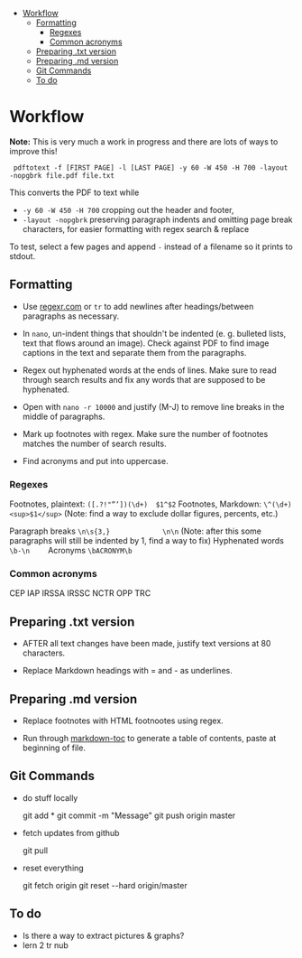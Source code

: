- [Workflow](#workflow)
  * [Formatting](#formatting)
    + [Regexes](#regexes)
    + [Common acronyms](#common-acronyms)
  * [Preparing .txt version](#preparing-txt-version)
  * [Preparing .md version](#preparing-md-version)
  * [Git Commands](#git-commands)
  * [To do](#to-do)

# Workflow

**Note:** This is very much a work in progress and there are lots of ways to improve this!

``` pdftotext -f [FIRST PAGE] -l [LAST PAGE] -y 60 -W 450 -H 700 -layout -nopgbrk file.pdf file.txt```

This converts the PDF to text while

- ```-y 60 -W 450 -H 700``` cropping out the header and footer,
- ```-layout -nopgbrk``` preserving paragraph indents and omitting page break characters, for easier formatting with regex search & replace

To test, select a few pages and append ``` - ``` instead of a filename so it prints to stdout.

## Formatting

- Use [regexr.com](http://regexr.com) or ```tr``` to add newlines after headings/between paragraphs as necessary.

- In ```nano```, un-indent things that shouldn't be indented (e. g. bulleted lists, text that flows around an image). Check against PDF to find image captions in the text and separate them from the paragraphs.

- Regex out hyphenated words at the ends of lines. Make sure to read through search results and fix any words that are supposed to be hyphenated.

- Open with ```nano -r 10000``` and justify (M-J) to remove line breaks in the middle of paragraphs.

- Mark up footnotes with regex. Make sure the number of footnotes matches the number of search results.

- Find acronyms and put into uppercase.

### Regexes

Footnotes, plaintext:	```([.?!"”’])(\d+)	$1^$2```
Footnotes, Markdown: 	```\^(\d+)				<sup>$1</sup>```
  (Note: find a way to exclude dollar figures, percents, etc.)

Paragraph breaks			```\n\s{3,}				\n\n```
  (Note: after this some paragraphs will still be indented by 1, find a way to fix)
Hyphenated words			```\b-\n	```
Acronyms						```\bACRONYM\b```

### Common acronyms

CEP
IAP
IRSSA
IRSSC
NCTR
OPP
TRC

## Preparing .txt version

- AFTER all text changes have been made, justify text versions at 80 characters.

- Replace Markdown headings with = and - as underlines.

## Preparing .md version

- Replace footnotes with HTML footnootes using regex.

- Run through [markdown-toc](https://ecotrust-canada.github.io/markdown-toc/) to generate a table of contents, paste at beginning of file.

## Git Commands

- do stuff locally

	git add *
	git commit -m "Message"
	git push origin master

- fetch updates from github

	git pull

- reset everything

	git fetch origin
	git reset --hard origin/master

## To do

- Is there a way to extract pictures & graphs?
- lern 2 tr nub
